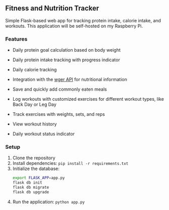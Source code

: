 ## Fitness and Nutrition Tracker

Simple Flask-based web app for tracking protein intake, calorie intake, and workouts. This application will be self-hosted on my Raspberry Pi.

### Features
* Daily protein goal calculation based on body weight
* Daily protein intake tracking with progress indicator
* Daily calorie tracking
* Integration with the [wger API](https://github.com/wger-project/wger) for nutritional information
* Save and quickly add commonly eaten meals

* Log workouts with customized exercises for different workout types, like Back Day or Leg Day
* Track exercises with weights, sets, and reps
* View workout history
* Daily workout status indicator

### Setup
1. Clone the repository
2. Install dependencies: `pip install -r requirements.txt`
3. Initialize the database: 
   ```bash
   export FLASK_APP=app.py
   flask db init
   flask db migrate
   flask db upgrade
4. Run the application: `python app.py`
